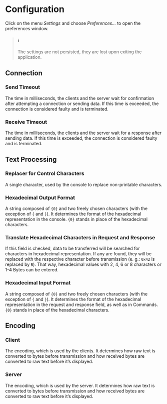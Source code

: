 # Configuration

Click on the menu *Settings* and choose *Preferences…* to open the preferences window.

> #### :information_source:
>
>The settings are not persisted, they are lost upon exiting the application.

## Connection

### Send Timeout

The time in milliseconds, the clients and the server wait for confirmation after attempting a connection or sending data. If this time is exceeded, the connection is considered faulty and is terminated.

### Receive Timeout

The time in milliseconds, the clients and the server wait for a response after sending data. If this time is exceeded, the connection is considered faulty and is terminated.

## Text Processing

### Replacer for Control Characters

A single character, used by the console to replace non-printable characters.

### Hexadecimal Output Format

A string composed of `{0}` and two freely chosen characters (with the exception of `{` and `}`). It determines the format of the hexadecimal representation in the console. `{0}` stands in place of the hexadecimal characters.

### Translate Hexadecimal Characters in Request and Response

If this field is checked, data to be transferred will be searched for characters in hexadecimal representation. If any are found, they will be replaced with the respective character before  transmission (e. g.: `0x42` is replaced by `B`). That way, hexadecimal values with 2, 4, 6 or 8 characters or 1-4 Bytes can be entered.

### Hexadecimal Input Format

A string composed of `{0}` and two freely chosen characters (with the exception of `{` and `}`). It determines the format of the hexadecimal representation in the request and response field, as well as in Commands. `{0}` stands in place of the hexadecimal characters.

## Encoding

### Client

The encoding, which is used by the clients. It determines how raw text is converted to bytes before transmission and how received bytes are converted to raw text before it’s displayed.

### Server

The encoding, which is used by the server. It determines how raw text is converted to bytes before transmission and how received bytes are converted to raw text before it’s displayed.
